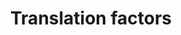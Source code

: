 ---
annotations:
- id: PW:0000004
  parent: regulatory pathway
  type: Pathway Ontology
  value: regulatory pathway
- id: PW:0000101
  parent: regulatory pathway
  type: Pathway Ontology
  value: translation pathway
authors:
- Kdahlquist
- MaintBot
- Ddigles
- Egonw
- Timverbruggen
- Eweitz
- Fehrhart
- DeSl
- Larsgw
description: Eukaryotic protein synthesis (aka translation) can be studied in C. elegans,
  since this species shares many more features to higher eukaryotes (as compared to
  yeast).
last-edited: 2023-01-31
organisms:
- Caenorhabditis elegans
redirect_from:
- /index.php/Pathway:WP110
- /instance/WP110
- /instance/WP110_rr125264
revision: r125264
schema-jsonld:
- '@context': https://schema.org/
  '@id': https://wikipathways.github.io/pathways/WP110.html
  '@type': Dataset
  creator:
    '@type': Organization
    name: WikiPathways
  description: Eukaryotic protein synthesis (aka translation) can be studied in C.
    elegans, since this species shares many more features to higher eukaryotes (as
    compared to yeast).
  keywords:
  - C37C3.2
  - F11A3.2
  - F17C11.9
  - F54H12.6
  - H06H21.3
  - K04G2.1
  - T05H4.6
  - Y37E3.10
  - Y41E3.10
  - Y54F10BM.2
  - ZK1098.4
  - efk-1
  - eft-2
  - eft-3
  - eft-4
  - egl-45
  - eif-3.B
  - eif-3.D
  - eif-3.E
  - eif-3.F
  - eif-3.G
  - eif-3.H
  - eif-3.I
  - eif-6
  - ife-3
  - iff-1
  - inf-1
  - pab-1
  - pek-1
  - ppp-1
  license: CC0
  name: Translation factors
seo: CreativeWork
title: Translation factors
wpid: WP110
---
